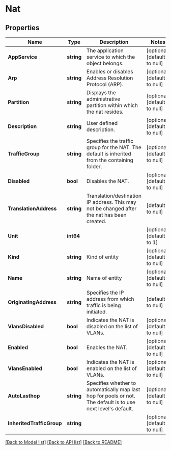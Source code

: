 # Nat

## Properties
Name | Type | Description | Notes
------------ | ------------- | ------------- | -------------
**AppService** | **string** | The application service to which the object belongs. | [optional] [default to null]
**Arp** | **string** | Enables or disables Address Resolution Protocol (ARP). | [optional] [default to null]
**Partition** | **string** | Displays the administrative partition within which the nat resides. | [optional] [default to null]
**Description** | **string** | User defined description. | [optional] [default to null]
**TrafficGroup** | **string** | Specifies the traffic group for the NAT. The default is inherited from the containing folder. | [optional] [default to null]
**Disabled** | **bool** | Disables the NAT. | [optional] [default to null]
**TranslationAddress** | **string** | Translation/destination IP address. This may not be changed after the nat has been created. | [default to null]
**Unit** | **int64** |  | [optional] [default to 1]
**Kind** | **string** | Kind of entity | [optional] [default to null]
**Name** | **string** | Name of entity | [optional] [default to null]
**OriginatingAddress** | **string** | Specifies the IP address from which traffic is being initiated. | [default to null]
**VlansDisabled** | **bool** | Indicates the NAT is disabled on the list of VLANs. | [optional] [default to null]
**Enabled** | **bool** | Enables the NAT. | [optional] [default to null]
**VlansEnabled** | **bool** | Indicates the NAT is enabled on the list of VLANs. | [optional] [default to null]
**AutoLasthop** | **string** | Specifies whether to automatically map last hop for pools or not. The default is to use next level&#39;s default. | [optional] [default to null]
**InheritedTrafficGroup** | **string** |  | [optional] [default to null]

[[Back to Model list]](../README.md#documentation-for-models) [[Back to API list]](../README.md#documentation-for-api-endpoints) [[Back to README]](../README.md)


